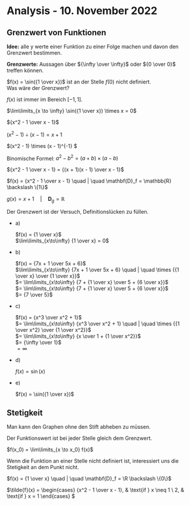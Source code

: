 # Analysis - 10. November 2022

## Grenzwert von Funktionen

**Idee:** alle y werte einer Funktion zu einer Folge machen und davon den Grenzwert bestimmen.

**Grenzwerte:** Aussagen über ${\infty \over \infty}$ oder ${0 \over 0}$ treffen können.

$f(x) = \sin({1 \over x})$ ist an der Stelle $f(0)$ nicht definiert.\
Was wäre der Grenzwert?

$f(x)$ ist immer im Bereich $[-1,1]$.

$\lim\limits_{x \to \infty} \sin({1 \over x}) \times x = 0$

${x^2 - 1 \over x - 1}$

$(x^2 - 1) \div (x - 1) = x + 1$

$(x^2 - 1) \times (x - 1)^{-1} $

Binomische Formel: $a^2 - b^2 = (a + b)\times(a - b)$

${x^2 - 1 \over x - 1} = {(x + 1)(x - 1) \over x - 1}$

$f(x) = {x^2 - 1 \over x - 1} \quad | \quad \mathbf{D}_f = \mathbb{R} \backslash \{1\}$

$g(x) = x + 1 \quad | \quad \mathbf{D}_g = \mathbb{R}$

Der Grenzwert ist der Versuch, Definitionslücken zu füllen.

- a)

  $f(x) = {1 \over x}$\
  $\lim\limits_{x\to\infty} {1 \over x} = 0$

- b)

  $f(x) = {7x + 1 \over 5x + 6}$\
  $\lim\limits_{x\to\infty} {7x + 1 \over 5x + 6} \quad | \quad \times {{1 \over x} \over {1 \over x}}$\
  $= \lim\limits_{x\to\infty} {7 + {1 \over x} \over 5 + {6 \over x}}$\
  $= \lim\limits_{x\to\infty} {7 + {1 \over x} \over 5 + {6 \over x}}$\
  $= {7 \over 5}$

- c)

  $f(x) = {x^3 \over x^2 + 1}$\
  $= \lim\limits_{x\to\infty} {x^3 \over x^2 + 1} \quad | \quad \times {{1 \over x^2} \over {1 \over x^2}}$\
  $= \lim\limits_{x\to\infty} {x \over 1 + {1 \over x^2}}$\
  $= {\infty \over 1}$\
  $= \infty$

- d)

  $f(x) = \sin(x)$

- e)

  $f(x) = \sin({1 \over x})$

## Stetigkeit

Man kann den Graphen ohne den Stift abheben zu müssen.

Der Funktionswert ist bei jeder Stelle gleich dem Grenzwert.

$f(x_0) = \lim\limits_{x \to x_0} f(x)$

Wenn die Funktion an einer Stelle nicht definiert ist, interessiert uns die Stetigkeit an dem Punkt nicht.

$f(x) = {1 \over x} \quad | \quad \mathbf{D}_f = \R \backslash \{0\}$

$\tilde{f}(x) =
\begin{cases}
  {x^2 - 1 \over x - 1}, & \text{if } x \neq 1 \\
  2, & \text{if } x = 1
\end{cases}
$
